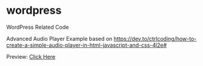 # wordpress
WordPress Related Code

Advanced Audio Player
Example based on https://dev.to/ctrlcoding/how-to-create-a-simple-audio-player-in-html-javascript-and-css-4l2e#

Preview: <a href="https://htmlpreview.github.io/?https://github.com/kevinvorwerk/wordpress/blob/main/index.html"> Click Here </a>
